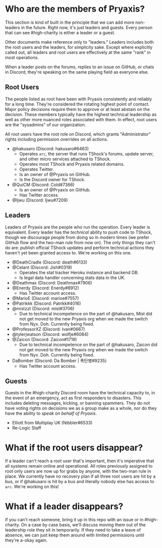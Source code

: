 # Who are the members of Pryaxis?

This section is kind of built in the principle that we can add more non-leaders in the future. Right now, it's just leaders and guests. Every person that can see #high-charity is either a leader or a guest.

<!-- Make sure, when editing this document, that you always list GitHub usernames as the first thing, followed by their Discord nickname. -->

Other documents make reference only to "leaders." Leaders includes both the root users and the leaders, for simplicity sake. Except where explicitly called out, all leaders and root users are effectively at the same "rank" in most operations.

When a leader posts on the forums, replies to an issue on GitHub, or chats in Discord, they're speaking on the same playing field as everyone else.

## Root Users

The people listed as root have been with Pryaxis consistently and reliably for a long time. They're considered the rotating highest point of contact. Major policy decisions require them to approve or at least abstain on the decision. These members typically have the highest technical leadership as well as other more nuanced roles associated with them. In effect, root users are the "sysadmins" of our organization.

All root users have the root role on Discord, which grants "Administrator" rights including permission overrides on all actions.

* @hakusaro (Discord: hakusaro#6463)
  * Operates ```arc```, the server that runs TShock's forums, update server, and other micro services attached to TShock.
  * Operates most TShock and Pryaxis related domains.
  * Operates Twitter.
  * Is an owner of @Pryaxis on GitHub.
  * Is the Discord owner for TShock.
* @QuiCM (Discord: Cold#7366)
  * Is an owner of @Pryaxis on GitHub.
  * Has Twitter access.
* @Ijwu (Discord: Ijwu#7209)

## Leaders

Leaders of Pryaxis are the people who run the operation. Every leader is equivalent. Every leader has the _technical_ ability to push code to TShock, though we discourage people from doing so in modern times (we prefer GitHub flow and the two-man rule from now on). The only things they can't do are: publish official TShock updates and perform technical actions they haven't yet been granted access to. We're working on this one.

* @DeathCradle (Discord: death#6133)
* @Celant (Discord: Jish#0319)
  * Operates the stat tracker Heroku instance and backend DB.
  * Is legal data handler concerning stats data in the UK.
* @Deathmax (Discord: Deathmax#7906)
* @Enerdy (Discord: Enerdy#8912)
  * Has Twitter account access.
* @MarioE (Discord: marioe#7557)
* @Patrikkk (Discord: Patrikk#4016)
* @mistzzt (Discord: mist#3706)
  * Due to technical incompetence on the part of @hakusaro, Mist did not get moved to the new Pryaxis org when we made the switch from Nyx. Doh. Currently being fixed.
* @ProfessorXZ (Discord: Ivan#0667)
* @tylerjwatson (Discord: wolfje#6084)
* @Zaicon (Discord: Zaicon#1719)
  * Due to technical incompetence on the part of @hakusaro, Zaicon did not get moved to the new Pryaxis org when we made the switch from Nyx. Doh. Currently being fixed.
* DaBomber (Discord: Da Bomber | 폭탄병#9235)
  * Has Twitter account access.

## Guests

Guests in the #high-charity Discord room have the technical capacity to, in the event of an emergency, act as first responders to disasters. This includes deleting messages, kicking, or banning spammers. They do not have voting rights on decisions we as a group make as a whole, nor do they have the ability to _speak on behalf of Pryaxis_.

* Elliott from Multiplay UK (Nibbler#6533)
* Re-Logic Staff

# What if the root users disappear?

If a leader can't reach a root user that's important, then it's imperative that all systems remain online and operational. All roles previously assigned to root only users are now up for grabs by anyone, with the two-man rule in place. We currently have no recovery plan if all three root users are hit by a bus, or if @hakusaro is hit by a bus and literally nobody else has access to ```arc```. We're working on this!

# What if a leader disappears?

If you can't reach someone, bring it up in this repo with an issue or in #high-charity. On a case by case basis, we'll discuss moving them out of the leadership role they sit in temporarily. If they need to take a leave of absence, we can just keep them around with limited permissions until they're a-okay again.